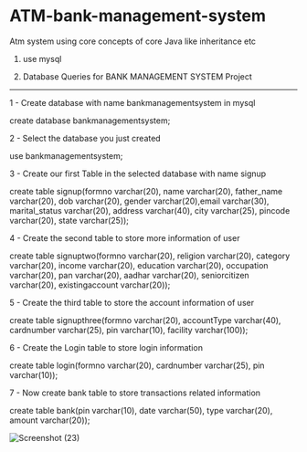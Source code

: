 
# ATM-bank-management-system

Atm system using core concepts of core Java like inheritance etc 





1) use mysql




2) Database Queries for BANK MANAGEMENT SYSTEM Project
---------------------------------------------------

1 - Create database with name bankmanagementsystem in mysql

create database bankmanagementsystem;

2 - Select the database you just created

use bankmanagementsystem;

3 - Create our first Table in the selected database with name signup

create table signup(formno varchar(20), name varchar(20), father_name varchar(20), dob varchar(20), gender varchar(20),email varchar(30), marital_status varchar(20), address varchar(40), city varchar(25), pincode varchar(20), state varchar(25));

4 - Create the second table to store more information of user

create table signuptwo(formno varchar(20), religion varchar(20), category varchar(20), income varchar(20), education varchar(20), occupation varchar(20), pan varchar(20), aadhar varchar(20), seniorcitizen varchar(20), existingaccount varchar(20));

5 - Create the third table to store the account information of user

create table signupthree(formno varchar(20), accountType varchar(40), cardnumber varchar(25), pin varchar(10), facility varchar(100)); 

6 - Create the Login table to store login information

create table login(formno varchar(20), cardnumber varchar(25), pin varchar(10));

7 - Now create bank table to store transactions related information 

create table bank(pin varchar(10), date varchar(50), type varchar(20), amount varchar(20));

![Screenshot (23)](https://user-images.githubusercontent.com/114598638/235504120-b8724269-6d31-46df-af6e-2f1735344852.png)
